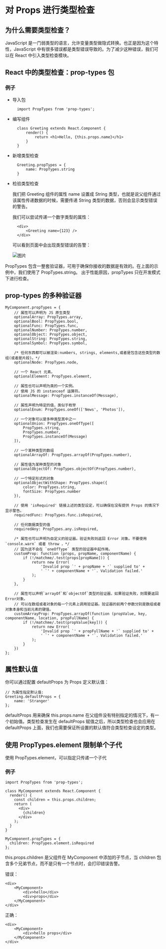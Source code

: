 # 对 Props 进行类型检查

## 为什么需要类型检查？

JavaScript 是一门弱类型的语言，允许变量类型做隐式转换。也正是因为这个特性，JavaScript 中有很多错误都是类型错误导致的。为了减少这种错误，我们可以在 React 中引入类型检查模块。

## React 中的类型检查：prop-types 包

### 例子

- 导入包

  ```
    import PropTypes from 'prop-types';
  ```

- 编写组件

  ```
    class Greeting extends React.Component {
        render() {
            return <h1>Hello, {this.props.name}</h1>
        }
    }
  ```

- 新增类型检查

  ```
    Greeting.propTypes = {
        name: PropTypes.string
    }
  ```

- 检验类型检查

  我们把 Greeting 组件的属性 name 设置成 String 类型，也就是说父组件通过该属性传递数据的时候，需要传递 String 类型的数据，否则会显示类型错误的警告。

  我们可以尝试传递一个数字类型的属性：

  ```
    <div>
        <Greeting name={123} />
    </div>
  ```

  可以看到页面中会出现类型错误的告警：

  ![图片](https://p.qpic.cn/qqconadmin/0/84361fe0ac4f451fb46666a877915451/0)

PropTypes 包含一整套验证器，可用于确保你接收的数据是有效的。在上面的示例中，我们使用了 PropTypes.string。
出于性能原因，propTypes 只在开发模式下进行检查。

## prop-types 的多种验证器

```
MyComponent.propTypes = {
    // 属性可以声明为 JS 原生类型
    optionalArray: PropTypes.array,
    optionalBool: PropTypes.bool,
    optionalFunc: PropTypes.func,
    optionalNumber: PropTypes.number,
    optionalObject: PropTypes.object,
    optionalString: PropTypes.string,
    optionalSymbol: PropTypes.symbol,

    /* 任何东西都可以被渲染:numbers, strings, elements,或者是包含这些类型的数组(或者是片段)。*/
    optionalNode: PropTypes.node,

    // 一个 React 元素。
    optionalElement: PropTypes.element,

    // 属性也可以声明为类的一个实例。
    // 使用 JS 的 instanceof 运算符。
    optionalMessage: PropTypes.instanceOf(Message),

    // 属性声明为特定的值，类似于枚举
    optionalEnum: PropTypes.oneOf(['News', 'Photos']),

    // 一个对象可以是多种类型其中之一
    optionalUnion: PropTypes.oneOfType([
        PropTypes.string,
        PropTypes.number,
        PropTypes.instanceOf(Message)
    ]),

    // 一个某种类型的数组
    optionalArrayOf: PropTypes.arrayOf(PropTypes.number),

    // 属性值为某种类型的对象
    optionalObjectOf: PropTypes.objectOf(PropTypes.number),

    // 一个特定形式的对象
    optionalObjectWithShape: PropTypes.shape({
        color: PropTypes.string,
        fontSize: PropTypes.number
    }),

    // 使用 'isRequired' 链接上述的类型设定，可以确保在没有提供 Props 的情况下显示警告。
    requiredFunc: PropTypes.func.isRequired,

    // 任何数据类型的值
    requiredAny: PropTypes.any.isRequired,

    /* 属性也可以声明为自定义的验证器。验证失败则返回 Error 对象。不要使用 `console.warn` 或者 throw ，*/
    // 因为这不会在 `oneOfType` 类型的验证器中起作用。
    customProp: function (props, propName, componentName) {
        if (!/matchme/.test(props[propName])) {
            return new Error(
                'Invalid prop `' + propName + '` supplied to' +
                ' `' + componentName + '`. Validation failed.'
            );
        }
    },

    // 属性可以声明`arrayOf`和`objectOf`类型的验证器，如果验证失败，则需要返回Error对象。
    // 可以在数组或者对象的每一个元素上调用验证器。验证器的前两个参数分别是数组或者对象本身和当前元素的键值。
    customArrayProp: PropTypes.arrayOf(function (propValue, key, componentName, location, propFullName) {
        if (!/matchme/.test(propValue[key])) {
            return new Error(
                'Invalid prop `' + propFullName + '` supplied to' +
                ' `' + componentName + '`. Validation failed.'
            );
        }
    })
};
```

## 属性默认值

你可以通过配置 defaultProps 为 Props 定义默认值：

```
// 为属性指定默认值:
Greeting.defaultProps = {
    name: 'Stranger'
};
```

defaultProps 用来确保 this.props.name 在父组件没有特别指定的情况下，有一个初始值。类型检查发生在 defaultProps 赋值之后，所以类型检查也会应用在 defaultProps 上面，我们也需要保证所设置的默认值符合类型检查设定的类型。

## 使用 PropTypes.element 限制单个子代

使用 PropTypes.element，可以指定只传递一个子代

### 例子

```
import PropTypes from 'prop-types';

class MyComponent extends React.Component {
  render() {
    const children = this.props.children;
    return (
      <div>
        {children}
      </div>
    );
  }
}

MyComponent.propTypes = {
  children: PropTypes.element.isRequired
};
```

this.props.children 是父组件在 MyComponent 中添加的子节点，当 children 包含多个兄弟节点，而不是只有一个节点时，会打印错误告警。

错误：

```
<div>
    <MyComponent>
        <div>hello</div>
        <div>props</div>
    </MyComponent>           
</div> 
```

正确：

```
<div>
    <MyComponent>
        <div>hello props</div>
    </MyComponent>           
</div> 
```